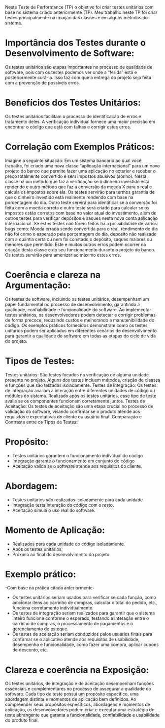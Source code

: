 Neste Teste de Performance (TP) o objetivo foi criar testes unitários com base no sistema criado anteriormente (TP).
Meu trabalho neste TP foi criar testes principalmente na criação das classes e em alguns métodos do sistema.

# Importância dos Testes durante o Desenvolvimento de Software:
Os testes unitários são etapas importantes no
processo de qualidade de software, pois com os
testes podemos ver onde a “ferida” está e
posteriormente curá-la. Isso faz com que a
entrega do projeto seja feita com a prevenção de
possíveis erros.


# Benefícios dos Testes Unitários:
Os testes unitários facilitam o processo de
identificação de erros e tratamento deles. A
verificação individual fornece uma maior precisão
em encontrar o código que está com falhas e
corrigir estes erros.

# Correlação com Exemplos Práticos:
Imagine a seguinte situação: Em um sistema
bancário ao qual você trabalha, foi criado uma
nova classe “aplicação internacional” para um
novo projeto do banco que permite fazer uma
aplicação no exterior e receber o preço
totalmente convertido e sem impostos abusivos
(sonho). Nesta classe há um método que faz a
verificação se o dinheiro investido está rendendo
e outro método que faz a conversão da moeda X
para o real e calcula os impostos sobre ela. Os
testes servirão para termos garantia de que o
dinheiro investido está realmente rendendo com
base na porcentagem do dia. Outro teste servirá
para identificar se a conversão foi feita com a
moeda correta e outro teste será criado para
calcular se os impostos estão corretos com base
no valor atual do investimento, além de outros
testes para verificar depósitos e saques nesta
nova conta aplicação internacional. Se estes
testes não forem feitos há a possibilidade de
vários bugs como: Moeda errada sendo
convertida para o real, rendimento do dia não foi
como o esperado pela porcentagem do dia,
deposito não realizado com a quantia certa ou
nem foi constado o depósito, saques maiores ou
menores que permitido. Este e muitos outros
erros podem ocorrer na criação desta classe e do
seu funcionamento durante o projeto do banco.
Os testes servirão para amenizar ao máximo
estes erros.

# Coerência e clareza na Argumentação:
Os testes de software, incluindo os testes
unitários, desempenham um papel fundamental
no processo de desenvolvimento, garantindo a
qualidade, confiabilidade e funcionalidade do
software. Ao implementar testes unitários, os
desenvolvedores podem detectar e corrigir
problemas de forma precoce, reduzindo custos e
melhorando a manutenibilidade do código. Os
exemplos práticos fornecidos demonstram como
os testes unitários podem ser aplicados em
diferentes cenários de desenvolvimento para
garantir a qualidade do software em todas as
etapas do ciclo de vida do projeto.

# Tipos de Testes:
Testes unitários: São testes focados na verificação de alguma unidade presente no
projeto. Alguns dos testes incluem métodos, criação de classes e funções que são
testadas isoladamente.
Testes de integração: Os testes de integração avaliam a interação entre diferentes
unidades de código ou módulos do sistema. Realizado após os testes unitários,
esse tipo de teste avalia se os componentes funcionam corretamente juntos.
Testes de Aceitação: Os testes de aceitação são uma etapa crucial no processo de
validação do software, visando confirmar se o produto atende aos requisitos e
expectativas do cliente ou usuário final.
Comparação e Contraste entre os Tipos de Testes:
# Propósito:
- Testes unitários garantem o funcionamento individual do código
- Integração garante o funcionamento em conjunto do código
- Aceitação valida se o software atende aos requisitos do cliente.
# Abordagem:
- Testes unitários são realizados isoladamente para cada unidade
- Integração testa interação do código com o resto.
- Aceitação simula o uso real do software.
# Momento de Aplicação:
- Realizados para cada unidade do código isoladamente.
- Após os testes unitários.
- Próximo ao final do desenvolvimento do projeto.
# Exemplo prático:
-Com base na prática citada anteriormente-
- Os testes unitários seriam usados para verificar se cada função, como
adicionar itens ao carrinho de compras, calcular o total do pedido, etc.,
funciona corretamente individualmente.
- Os testes de integração seriam realizados para garantir que o sistema inteiro
funcione conforme o esperado, testando a interação entre o carrinho de
compras, o processamento de pagamentos e o gerenciamento de estoque.
- Os testes de aceitação seriam conduzidos pelos usuários finais para
confirmar se o aplicativo atende aos requisitos de usabilidade, desempenho e
funcionalidade, como fazer uma compra, aplicar cupons de desconto, etc.

# Clareza e coerência na Exposição:
Os testes unitários, de integração e de aceitação desempenham funções essenciais
e complementares no processo de assegurar a qualidade do software. Cada tipo de
teste possui um propósito específico, uma abordagem distinta e momentos de
aplicação bem definidos. Ao compreender seus propósitos específicos, abordagens
e momentos de aplicação, os desenvolvedores podem criar e executar uma
estratégia de teste abrangente que garanta a funcionalidade, confiabilidade e
usabilidade do produto final.
